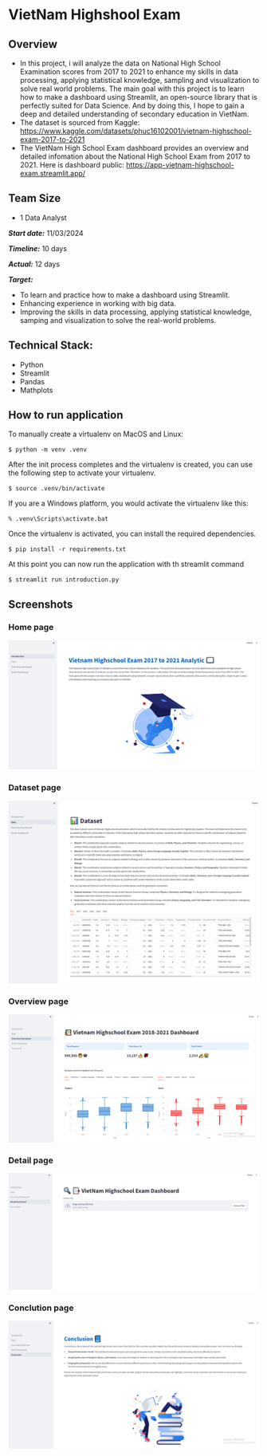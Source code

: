 # VietNam Highshool Exam
## Overview 
- In this project, i will analyze the data on National High School Examination scores from 2017 to 2021 to enhance my skills in data processing, applying statistical knowledge, sampling  and visualization to solve real world problems. The main goal with this project is to learn how to make a dashboard using Streamlit, an open-source library that is perfectly suited for Data Science. And by doing this, I hope to gain a deep and detailed understanding of secondary education in VietNam.
- The dataset is sourced from Kaggle:  https://www.kaggle.com/datasets/phuc16102001/vietnam-highschool-exam-2017-to-2021
- The VietNam High School Exam dashboard provides an overview and detailed infomation about the National High School Exam from 2017 to 2021. Here is dashboard public: https://app-vietnam-highschool-exam.streamlit.app/

## Team Size
- 1 Data Analyst

***Start date:*** 11/03/2024

***Timeline:*** 10 days

***Actual:*** 12 days

***Target:***
- To learn and practice how to make a dashboard using Streamlit.
- Enhancing experience in working with big data.
- Improving the skills in data processing, applying statistical knowledge, samping and visualization to solve the real-world problems.

## Technical Stack:
- Python
- Streamlit
- Pandas
- Mathplots

## How to run application

To manually create a virtualenv on MacOS and Linux:

```
$ python -m venv .venv
```

After the init process completes and the virtualenv is created, you can use the following
step to activate your virtualenv.

```
$ source .venv/bin/activate
```

If you are a Windows platform, you would activate the virtualenv like this:

```
% .venv\Scripts\activate.bat
```

Once the virtualenv is activated, you can install the required dependencies.

```
$ pip install -r requirements.txt
```

At this point you can now run the application with th streamlit command

```
$ streamlit run introduction.py
```

## Screenshots

### Home page

![Homepage](screenshots/homepage.png)

### Dataset page

![Homepage](screenshots/dataset.png)

### Overview page

![Homepage](screenshots/overviewdashboard.png)

### Detail page

![Homepage](screenshots/detaildashboard.png)

### Conclution page

![Homepage](screenshots/conclusion.png)
